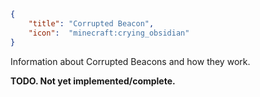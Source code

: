```json
{
    "title": "Corrupted Beacon",
    "icon":  "minecraft:crying_obsidian"
}
```

Information about Corrupted Beacons and how they work.

**TODO. Not yet implemented/complete.**
